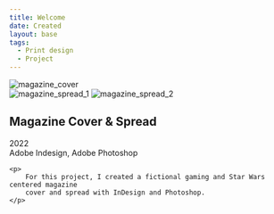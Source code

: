 ```yaml
---
title: Welcome
date: Created
layout: base
tags:
  - Print design
  - Project
---
```


<div class="project_images">
    <img src="/images/magazine_cover.jpg" alt="magazine_cover">
        <div class="spread">
            <img src="/images/magazine_spread_1.jpg" alt="magazine_spread_1">
            <img src="/images/magazine_spread_2.jpg" alt="magazine_spread_2">
        </div>
 </div>
 

 <div class="project_bio">
    <h2>Magazine Cover & Spread</h2>
    <p>
    2022
    <br>
    Adobe Indesign, Adobe Photoshop
    </p>

    <p>
        For this project, I created a fictional gaming and Star Wars centered magazine 
        cover and spread with InDesign and Photoshop.
    </p>
</div>
